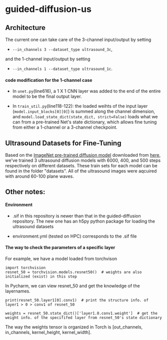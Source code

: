 # guided-diffusion-us

## Architecture
The current one can take care of the 3-channel input/output by setting
- `--in_channels 3 --dataset_type ultrasound_3c`,

and the 1-channel input/output by setting
- `--in_channels 1 --dataset_type ultrasound_1c`. 

#### code modification for the 1-channel case
- In `unet.py`(line616), a 1 X 1 CNN layer was added to the end of the entire model to be the final output layer.

- In `train_util.py`(line118-122): the loaded weihts of the input layer (`model.input_blocks[0][0]`) is summed along the channel dimension, and `model.load_state_dict(state_dict, strict=False)` loads what we can from a pre-trained Net's state dictionary, which allows fine tuning from either a 1-channel or a 3-channel checkpoint.

## Ultrasound Datasets for Fine-Tuning
Based on the [ImageNet pre-trained diffusion model](https://openaipublic.blob.core.windows.net/diffusion/jul-2021/256x256_diffusion_uncond.pt) downloaded from [here](https://github.com/openai/guided-diffusion), we've trained 3 ultrasound diffusion models with 6000, 400, and 500 steps respectively on different datasets. These train sets for each model can be found in the folder "datasets". All of the ultrasound images were aqcuired with around 60-100 plane waves.

## Other notes:
#### Environment
- .sif in this repository is newer than that in the guided-diffusion repository. The new one has an h5py python package for loading the ultrasound datasets

- environment.yml (tested on HPC) corresponds to the .sif file
#### The way to check the parameters of a specific layer
For example, we have a model loaded from torchvison
```
import torchvision
resnet_50 = torchvision.models.resnet50()  # weights are also initialized (exist) in this step
```
In Pycharm, we can view resnet_50 and get the knowledge of the layernames. 
```
print(resnet_50.layer1[0].conv1)  # print the structure info. of layer1 > 0 > conv1 of resnet_50
```
```
weights = resnet_50.state_dict()['layer1.0.conv1.weight']  # get the weight info. of the specififed layer from resnet_50's state dictionary
```
The way the weights tensor is organized in Torch is [out_channels, in_channels, kernel_height, kernel_width].

